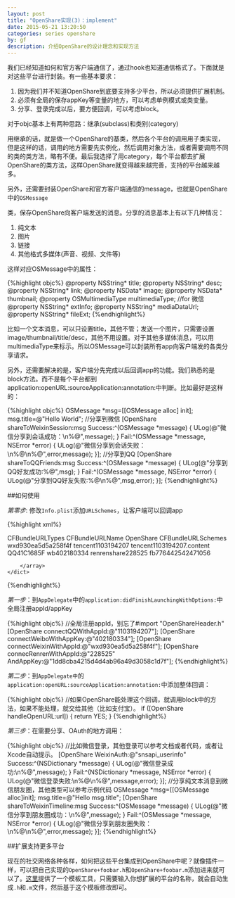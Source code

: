 ```yaml
---
layout: post
title: "OpenShare实现(3)：implement"
date: 2015-05-21 13:20:50
categories: series openshare
by: gf
description: 介绍OpenShare的设计理念和实现方法
---
```

我们已经知道如何和官方客户端通信了，通过hook也知道通信格式了。下面就是对这些平台进行封装。有一些基本要求：

1. 因为我们并不知道OpenShare到底要支持多少平台，所以必须提供扩展机制。
2. 必须有全局的保存appKey等变量的地方，可以考虑单例模式或类变量。
3. 分享、登录完成以后，要方便回调，可以考虑block。

对于objc基本上有两种思路：继承(subclass)和类别(category)

用继承的话，就是做一个OpenShare的基类，然后各个平台的调用用子类实现，但是这样的话，调用的地方需要先实例化，然后调用对象方法，或者需要调用不同的类的类方法，略有不便。最后我选择了用category，每个平台都去扩展OpenShare的类方法，这样OpenShare就变得越来越完善，支持的平台越来越多。

另外，还需要封装OpenShare和官方客户端通信的message，也就是OpenShare中的`OSMessage`

类，保存OpenShare向客户端发送的消息。分享的消息基本上有以下几种情况：

1. 纯文本
2. 图片
3. 链接
4. 其他格式多媒体(声音、视频、文件等)

这样对应OSMessage中的属性：

{%highlight objc%}
@property NSString* title;
@property NSString* desc;
@property NSString* link;
@property NSData* image;
@property NSData* thumbnail;
@property OSMultimediaType multimediaType;
//for 微信
@property NSString* extInfo;
@property NSString* mediaDataUrl;
@property NSString* fileExt;
{%endhighlight%}      

比如一个文本消息，可以只设置title，其他不管；发送一个图片，只需要设置image/thumbnail/title/desc，其他不用设置。对于其他多媒体消息，可以用multimediaType来标示。所以OSMessage可以封装所有app向客户端发的各类分享请求。

另外，还需要解决的是，客户端分先完成以后回调app的功能。我们熟悉的是block方法。而不是每个平台都到application:openURL:sourceApplication:annotation:中判断。比如最好是这样的：

{%highlight objc%}
OSMessage *msg=[[OSMessage alloc] init];
msg.title=@"Hello World";
//分享到微信
[OpenShare shareToWeixinSession:msg Success:^(OSMessage *message) {
	ULog(@"微信分享到会话成功：\n%@",message);
} Fail:^(OSMessage *message, NSError *error) {
	ULog(@"微信分享到会话失败：\n%@\n%@",error,message);
}];
//分享到QQ
[OpenShare shareToQQFriends:msg Success:^(OSMessage *message) {
	ULog(@"分享到QQ好友成功:%@",msg);
} Fail:^(OSMessage *message, NSError *error) {
	ULog(@"分享到QQ好友失败:%@\n%@",msg,error);
}];
{%endhighlight%}





##如何使用

*第零步*: 修改`Info.plist`添加`URLSchemes`，让客户端可以回调app

{%highlight xml%}
<!--  OpenShare添加回调urlschemes  -->
<key>CFBundleURLTypes</key>
<array>
    <dict>
        <key>CFBundleURLName</key>
        <string>OpenShare</string>
        <key>CFBundleURLSchemes</key>
        <array>
            <!--      微信          -->
            <string>wxd930ea5d5a258f4f</string>
            <!--       QQ         -->
            <string>tencent1103194207</string>
            <string>tencent1103194207.content</string>
            <string>QQ41C1685F</string>
            <!--微博-->
            <string>wb402180334</string>
            <!--人人-->
            <string>renrenshare228525</string>
            <!--facebook-->
            <string>fb776442542471056</string>

        </array>
    </dict>
</array>
{%endhighlight%}

*第一步*：到`AppDelegate`中的`application:didFinishLaunchingWithOptions:`中全局注册appId/appKey

{%highlight objc%}
//全局注册appId，别忘了#import "OpenShareHeader.h"
[OpenShare connectQQWithAppId:@"1103194207"];
[OpenShare connectWeiboWithAppKey:@"402180334"];
[OpenShare connectWeixinWithAppId:@"wxd930ea5d5a258f4f"];
[OpenShare connecRenrenWithAppId:@"228525" AndAppKey:@"1dd8cba4215d4d4ab96a49d3058c1d7f"];
{%endhighlight%} 

*第二步*：到`AppDelegate中`的`application:openURL:sourceApplication:annotation:`中添加整体回调：

{%highlight objc%}
//如果OpenShare能处理这个回调，就调用block中的方法，如果不能处理，就交给其他（比如支付宝）。
if ([OpenShare handleOpenURL:url]) {
	return YES;
}
{%endhighlight%}   

*第三步*：在需要分享、OAuth的地方调用：

{%highlight objc%}
//比如微信登录，其他登录可以参考文档或者代码，或者让Xcode自动提示。
[OpenShare WeixinAuth:@"snsapi_userinfo" Success:^(NSDictionary *message) {
	ULog(@"微信登录成功:\n%@",message);
} Fail:^(NSDictionary *message, NSError *error) {
	ULog(@"微信登录失败:\n%@\n%@",message,error);
}];
//分享纯文本消息到微信朋友圈，其他类型可以参考示例代码
OSMessage *msg=[[OSMessage alloc]init];
msg.title=@"Hello msg.title";
[OpenShare shareToWeixinTimeline:msg Success:^(OSMessage *message) {
	ULog(@"微信分享到朋友圈成功：\n%@",message);
} Fail:^(OSMessage *message, NSError *error) {
	ULog(@"微信分享到朋友圈失败：\n%@\n%@",error,message);
}];
{%endhighlight%}

##扩展支持更多平台

现在的社交网络各种各样，如何把这些平台集成到OpenShare中呢？就像插件一样，可以把自己实现的`OpenShare+foobar.h`和`OpenShare+foobar.m`添加进来就可以了。[这里](http://openshare.gfzj.us/#plugins)提供了一个模板工具，只需要输入你想扩展的平台的名称，就会自动生成`.h`和`.m`文件，然后基于这个模板修改即可。

